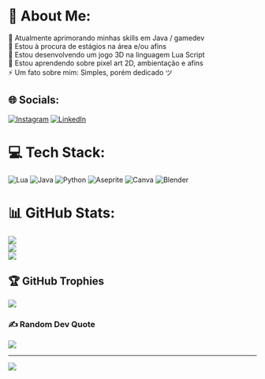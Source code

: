# 💫 About Me:
🔭 Atualmente aprimorando minhas skills em Java / gamedev<br>👯 Estou à procura de estágios na área e/ou afins<br>🤝 Estou desenvolvendo um jogo 3D na linguagem Lua Script <br>🌱 Estou aprendendo sobre pixel art 2D, ambientação e afins<br>⚡ Um fato sobre mim: Simples, porém dedicado ツ


## 🌐 Socials:
[![Instagram](https://img.shields.io/badge/Instagram-%23E4405F.svg?logo=Instagram&logoColor=white)](https://instagram.com/jhonatansse?igshid=ZDdkNTZiNTM=) [![LinkedIn](https://img.shields.io/badge/LinkedIn-%230077B5.svg?logo=linkedin&logoColor=white)](https://linkedin.com/in/https://www.linkedin.com/in/jhonatan-érik-36182021b/) 

# 💻 Tech Stack:
![Lua](https://img.shields.io/badge/lua-%232C2D72.svg?style=flat&logo=lua&logoColor=white) ![Java](https://img.shields.io/badge/java-%23ED8B00.svg?style=flat&logo=java&logoColor=white) ![Python](https://img.shields.io/badge/python-3670A0?style=flat&logo=python&logoColor=ffdd54) ![Aseprite](https://img.shields.io/badge/Aseprite-FFFFFF?style=flat&logo=Aseprite&logoColor=#7D929E) ![Canva](https://img.shields.io/badge/Canva-%2300C4CC.svg?style=flat&logo=Canva&logoColor=white) ![Blender](https://img.shields.io/badge/blender-%23F5792A.svg?style=flat&logo=blender&logoColor=white)
# 📊 GitHub Stats:
![](https://github-readme-stats.vercel.app/api?username=Lea1dev&theme=buefy&hide_border=false&include_all_commits=false&count_private=false)<br/>
![](https://github-readme-streak-stats.herokuapp.com/?user=Lea1dev&theme=buefy&hide_border=false)<br/>
![](https://github-readme-stats.vercel.app/api/top-langs/?username=Lea1dev&theme=buefy&hide_border=false&include_all_commits=false&count_private=false&layout=compact)

## 🏆 GitHub Trophies
![](https://github-profile-trophy.vercel.app/?username=Lea1dev&theme=darkhub&no-frame=false&no-bg=true&margin-w=4)

### ✍️ Random Dev Quote
![](https://quotes-github-readme.vercel.app/api?type=horizontal&theme=merko)

---
[![](https://visitcount.itsvg.in/api?id=Lea1dev&icon=3&color=10)](https://visitcount.itsvg.in)

<!-- Proudly created with GPRM ( https://gprm.itsvg.in ) -->
